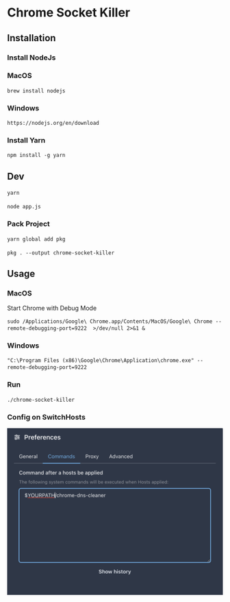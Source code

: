 # Chrome Socket Killer

## Installation

### Install NodeJs

### MacOS
```
brew install nodejs
```
### Windows

```
https://nodejs.org/en/download
```

### Install Yarn
```
npm install -g yarn
```

## Dev
```
yarn 

node app.js
```
### Pack Project
```
yarn global add pkg

pkg . --output chrome-socket-killer
```

## Usage
### MacOS
Start Chrome with Debug Mode
```
sudo /Applications/Google\ Chrome.app/Contents/MacOS/Google\ Chrome --remote-debugging-port=9222  >/dev/null 2>&1 &
```

### Windows
```
"C:\Program Files (x86)\Google\Chrome\Application\chrome.exe" --remote-debugging-port=9222
```

### Run
```
./chrome-socket-killer
```

### Config on SwitchHosts
![switchhosts_config](./img/image1.png)




